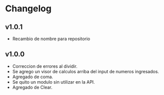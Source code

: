 # Changelog

## v1.0.1

- Recambio de nombre para repositorio

## v1.0.0

- Correccion de errores al dividir.
- Se agrego un visor de calculos arriba del input de numeros ingresados.
- Agregado de coma.
- Se quito un modulo sin utilizar en la API.
- Agregado de Clear.
